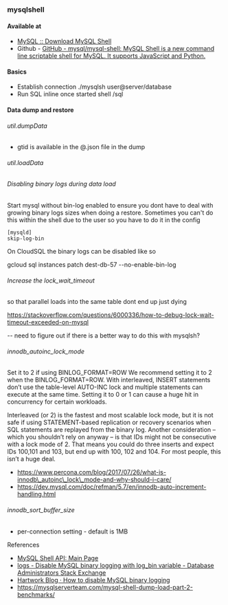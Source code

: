 ### mysqlshell

#### Available at

* [MySQL :: Download MySQL Shell](https://dev.mysql.com/downloads/shell/)
* Github - [GitHub - mysql/mysql-shell: MySQL Shell is a new command line scriptable shell for MySQL. It supports JavaScript and Python.](https://github.com/mysql/mysql-shell)

#### Basics

* Establish connection
./mysqlsh user@server/database
* Run SQL inline once started shell
/sql

#### Data dump and restore

###### util.dumpData

* gtid is available in the @.json file in the dump

###### util.loadData

###### Disabling binary logs during data load

Start mysql without bin-log enabled to ensure you dont have to deal with growing binary logs sizes when doing a restore. Sometimes you can't do this within the shell due to the user so you have to do it in the config

```
[mysqld]
skip-log-bin
```

On CloudSQL the binary logs can be disabled like so

gcloud sql instances patch dest-db-57 --no-enable-bin-log

###### Increase the lock\_wait\_timeout

so that parallel loads into the same table dont end up just dying

https://stackoverflow.com/questions/6000336/how-to-debug-lock-wait-timeout-exceeded-on-mysql

\-\- need to figure out if there is a better way to do this with mysqlsh?

###### innodb\_autoinc\_lock\_mode

Set it to 2 if using BINLOG\_FORMAT=ROW
We recommend setting it to 2 when the BINLOG\_FORMAT=ROW. With interleaved, INSERT statements don’t use the table-level AUTO-INC lock and multiple statements can execute at the same time. Setting it to 0 or 1 can cause a huge hit in concurrency for certain workloads.

Interleaved (or 2) is the fastest and most scalable lock mode, but it is not safe if using STATEMENT-based replication or recovery scenarios when SQL statements are replayed from the binary log. Another consideration – which you shouldn’t rely on anyway – is that IDs might not be consecutive with a lock mode of 2. That means you could do three inserts and expect IDs 100,101 and 103, but end up with 100, 102 and 104. For most people, this isn’t a huge deal.
<br>
* https://www.percona.com/blog/2017/07/26/what-is-innodb\_autoinc\_lock\_mode-and-why-should-i-care/
* https://dev.mysql.com/doc/refman/5.7/en/innodb-auto-increment-handling.html

###### innodb\_sort\_buffer\_size

* per-connection setting - default is 1MB 

References

* [MySQL Shell API: Main Page](https://dev.mysql.com/doc/dev/mysqlsh-api-javascript/8.0/)
* [logs - Disable MySQL binary logging with log\_bin variable - Database Administrators Stack Exchange](https://dba.stackexchange.com/questions/72770/disable-mysql-binary-logging-with-log-bin-variable)
* [Hartwork Blog · How to disable MySQL binary logging](https://blog.hartwork.org/posts/how-to-disable-mysql-binary-logging/)
* https://mysqlserverteam.com/mysql-shell-dump-load-part-2-benchmarks/